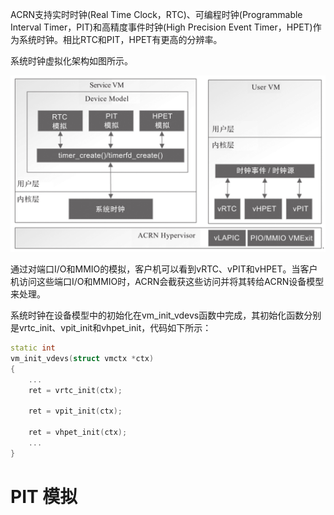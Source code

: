 
ACRN支持实时时钟(Real Time Clock，RTC)、可编程时钟(Programmable Interval Timer，PIT)和高精度事件时钟(High Precision Event Timer，HPET)作为系统时钟。相比RTC和PIT，HPET有更高的分辨率。

系统时钟虚拟化架构如图所示。

![2024-10-24-11-00-07.png](./images/2024-10-24-11-00-07.png)

通过对端口I/O和MMIO的模拟，客户机可以看到vRTC、vPIT和vHPET。当客户机访问这些端口I/O和MMIO时，ACRN会截获这些访问并将其转给ACRN设备模型来处理。

系统时钟在设备模型中的初始化在vm_init_vdevs函数中完成，其初始化函数分别是vrtc_init、vpit_init和vhpet_init，代码如下所示：

```cpp
static int
vm_init_vdevs(struct vmctx *ctx)
{
    ...
	ret = vrtc_init(ctx);

	ret = vpit_init(ctx);

	ret = vhpet_init(ctx);
    ...
}
```

# PIT 模拟

